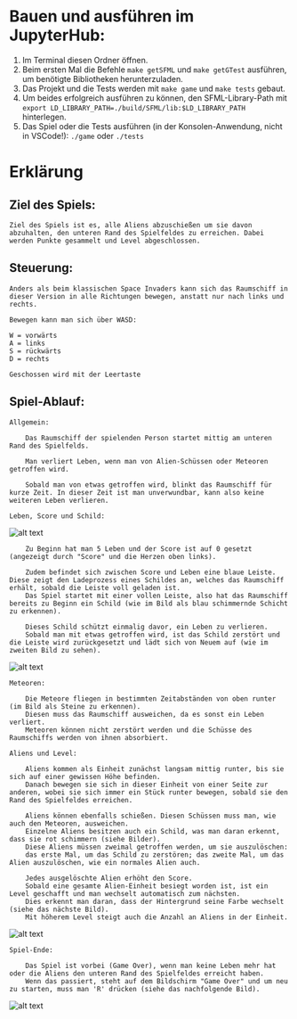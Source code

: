 # Bauen und ausführen im JupyterHub: 

1. Im Terminal diesen Ordner öffnen.
2. Beim ersten Mal die Befehle `make getSFML` und `make getGTest` ausführen, um benötigte Bibliotheken herunterzuladen.
3. Das Projekt und die Tests werden mit `make game` und `make tests` gebaut.
4. Um beides erfolgreich ausführen zu können, den SFML-Library-Path mit `export LD_LIBRARY_PATH=./build/SFML/lib:$LD_LIBRARY_PATH` hinterlegen.
5. Das Spiel oder die Tests ausführen (in der Konsolen-Anwendung, nicht in VSCode!): `./game` oder `./tests`


# Erklärung
## Ziel des Spiels: 

    Ziel des Spiels ist es, alle Aliens abzuschießen um sie davon abzuhalten, den unteren Rand des Spielfeldes zu erreichen. Dabei werden Punkte gesammelt und Level abgeschlossen.

## Steuerung:

    Anders als beim klassischen Space Invaders kann sich das Raumschiff in dieser Version in alle Richtungen bewegen, anstatt nur nach links und rechts.

    Bewegen kann man sich über WASD:

    W = vorwärts
    A = links
    S = rückwärts
    D = rechts

    Geschossen wird mit der Leertaste


## Spiel-Ablauf:

    Allgemein:

        Das Raumschiff der spielenden Person startet mittig am unteren Rand des Spielfelds. 
        
        Man verliert Leben, wenn man von Alien-Schüssen oder Meteoren getroffen wird.

        Sobald man von etwas getroffen wird, blinkt das Raumschiff für kurze Zeit. In dieser Zeit ist man unverwundbar, kann also keine weiteren Leben verlieren.

    Leben, Score und Schild: 

![alt text](example_pics_for_instructions/initialScreen.png)

        Zu Beginn hat man 5 Leben und der Score ist auf 0 gesetzt (angezeigt durch "Score" und die Herzen oben links).

        Zudem befindet sich zwischen Score und Leben eine blaue Leiste. Diese zeigt den Ladeprozess eines Schildes an, welches das Raumschiff erhält, sobald die Leiste voll geladen ist. 
        Das Spiel startet mit einer vollen Leiste, also hat das Raumschiff bereits zu Beginn ein Schild (wie im Bild als blau schimmernde Schicht zu erkennen).

        Dieses Schild schützt einmalig davor, ein Leben zu verlieren. 
        Sobald man mit etwas getroffen wird, ist das Schild zerstört und die Leiste wird zurückgesetzt und lädt sich von Neuem auf (wie im zweiten Bild zu sehen).

![alt text](example_pics_for_instructions/noShield.png)        

    Meteoren:

        Die Meteore fliegen in bestimmten Zeitabständen von oben runter (im Bild als Steine zu erkennen).
        Diesen muss das Raumschiff ausweichen, da es sonst ein Leben verliert.
        Meteoren können nicht zerstört werden und die Schüsse des Raumschiffs werden von ihnen absorbiert.

    Aliens und Level:

        Aliens kommen als Einheit zunächst langsam mittig runter, bis sie sich auf einer gewissen Höhe befinden. 
        Danach bewegen sie sich in dieser Einheit von einer Seite zur anderen, wobei sie sich immer ein Stück runter bewegen, sobald sie den Rand des Spielfeldes erreichen.

        Aliens können ebenfalls schießen. Diesen Schüssen muss man, wie auch den Meteoren, ausweichen.
        Einzelne Aliens besitzen auch ein Schild, was man daran erkennt, dass sie rot schimmern (siehe Bilder).
        Diese Aliens müssen zweimal getroffen werden, um sie auszulöschen: 
        das erste Mal, um das Schild zu zerstören; das zweite Mal, um das Alien auszulöschen, wie ein normales Alien auch.

        Jedes ausgelöschte Alien erhöht den Score. 
        Sobald eine gesamte Alien-Einheit besiegt worden ist, ist ein Level geschafft und man wechselt automatisch zum nächsten. 
        Dies erkennt man daran, dass der Hintergrund seine Farbe wechselt (siehe das nächste Bild). 
        Mit höherem Level steigt auch die Anzahl an Aliens in der Einheit.

![alt text](example_pics_for_instructions/livesLost.png)

    Spiel-Ende:

        Das Spiel ist vorbei (Game Over), wenn man keine Leben mehr hat oder die Aliens den unteren Rand des Spielfeldes erreicht haben.
        Wenn das passiert, steht auf dem Bildschirm "Game Over" und um neu zu starten, muss man 'R' drücken (siehe das nachfolgende Bild).
    
![alt text](example_pics_for_instructions/gameOver.png)
    